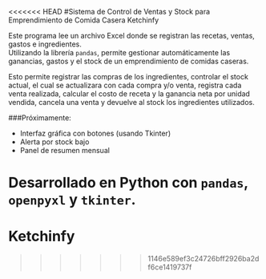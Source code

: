 <<<<<<< HEAD
#Sistema de Control de Ventas y Stock para Emprendimiento de Comida Casera Ketchinfy

Este programa lee un archivo Excel donde se registran las recetas, ventas, gastos e ingredientes.  
Utilizando la librería `pandas`, permite gestionar automáticamente las ganancias, gastos y el stock de un emprendimiento de comidas caseras.

Esto permite registrar las compras de los ingredientes, controlar el stock actual, el cual se actualizara con cada compra y/o venta, registra cada venta realizada, calcular el costo de receta y la ganancia neta por unidad vendida, cancela una venta y devuelve al stock los ingredientes utilizados.

###Próximamente:
- Interfaz gráfica con botones (usando Tkinter)
- Alerta por stock bajo
- Panel de resumen mensual


Desarrollado en Python con `pandas`, `openpyxl` y `tkinter`.
=======
# Ketchinfy
>>>>>>> 1146e589ef3c24726bff2926ba2df6ce1419737f
